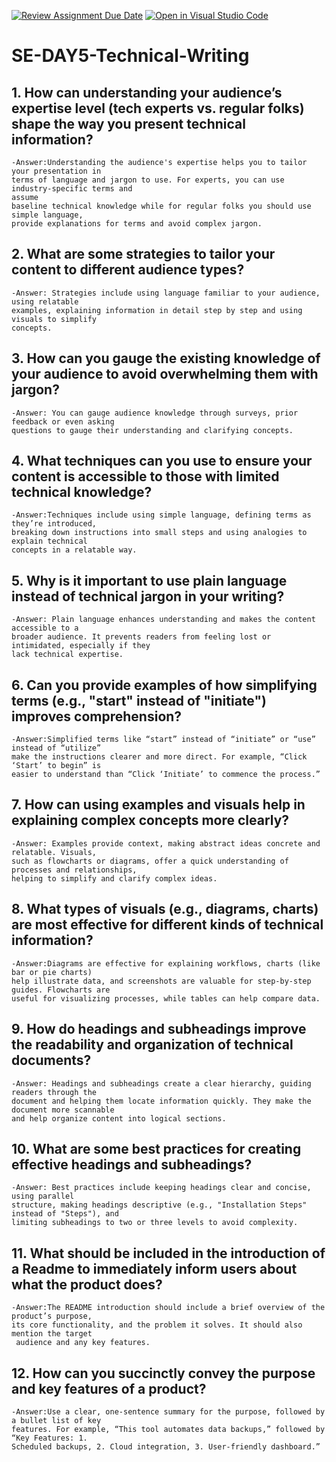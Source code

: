 [![Review Assignment Due Date](https://classroom.github.com/assets/deadline-readme-button-22041afd0340ce965d47ae6ef1cefeee28c7c493a6346c4f15d667ab976d596c.svg)](https://classroom.github.com/a/zsAR-pyY)
[![Open in Visual Studio Code](https://classroom.github.com/assets/open-in-vscode-2e0aaae1b6195c2367325f4f02e2d04e9abb55f0b24a779b69b11b9e10269abc.svg)](https://classroom.github.com/online_ide?assignment_repo_id=17027589&assignment_repo_type=AssignmentRepo)
# SE-DAY5-Technical-Writing
## 1. How can understanding your audience’s expertise level (tech experts vs. regular folks) shape the way you present technical information?

    -Answer:Understanding the audience's expertise helps you to tailor your presentation in 
    terms of language and jargon to use. For experts, you can use industry-specific terms and 
    assume 
    baseline technical knowledge while for regular folks you should use simple language, 
    provide explanations for terms and avoid complex jargon. 
  
## 2. What are some strategies to tailor your content to different audience types?

    -Answer: Strategies include using language familiar to your audience, using relatable 
    examples, explaining information in detail step by step and using visuals to simplify 
    concepts.
    
## 3. How can you gauge the existing knowledge of your audience to avoid overwhelming them with jargon?

    -Answer: You can gauge audience knowledge through surveys, prior feedback or even asking 
    questions to gauge their understanding and clarifying concepts.
    
## 4. What techniques can you use to ensure your content is accessible to those with limited technical knowledge?

    -Answer:Techniques include using simple language, defining terms as they’re introduced, 
    breaking down instructions into small steps and using analogies to explain technical 
    concepts in a relatable way.
    
## 5. Why is it important to use plain language instead of technical jargon in your writing?

    -Answer: Plain language enhances understanding and makes the content accessible to a 
    broader audience. It prevents readers from feeling lost or intimidated, especially if they 
    lack technical expertise.
    
## 6. Can you provide examples of how simplifying terms (e.g., "start" instead of "initiate") improves comprehension?

    -Answer:Simplified terms like “start” instead of “initiate” or “use” instead of “utilize” 
    make the instructions clearer and more direct. For example, “Click ‘Start’ to begin” is 
    easier to understand than “Click ‘Initiate’ to commence the process.”
    
## 7. How can using examples and visuals help in explaining complex concepts more clearly?

    -Answer: Examples provide context, making abstract ideas concrete and relatable. Visuals, 
    such as flowcharts or diagrams, offer a quick understanding of processes and relationships, 
    helping to simplify and clarify complex ideas.
    
## 8. What types of visuals (e.g., diagrams, charts) are most effective for different kinds of technical information?

    -Answer:Diagrams are effective for explaining workflows, charts (like bar or pie charts) 
    help illustrate data, and screenshots are valuable for step-by-step guides. Flowcharts are 
    useful for visualizing processes, while tables can help compare data.
    
## 9. How do headings and subheadings improve the readability and organization of technical documents?

    -Answer: Headings and subheadings create a clear hierarchy, guiding readers through the 
    document and helping them locate information quickly. They make the document more scannable 
    and help organize content into logical sections.
    
## 10. What are some best practices for creating effective headings and subheadings?

    -Answer: Best practices include keeping headings clear and concise, using parallel 
    structure, making headings descriptive (e.g., "Installation Steps" instead of "Steps"), and 
    limiting subheadings to two or three levels to avoid complexity.
    
## 11. What should be included in the introduction of a Readme to immediately inform users about what the product does?

    -Answer:The README introduction should include a brief overview of the product’s purpose, 
    its core functionality, and the problem it solves. It should also mention the target 
     audience and any key features.
    
## 12. How can you succinctly convey the purpose and key features of a product?

    -Answer:Use a clear, one-sentence summary for the purpose, followed by a bullet list of key 
    features. For example, “This tool automates data backups,” followed by “Key Features: 1. 
    Scheduled backups, 2. Cloud integration, 3. User-friendly dashboard.”

